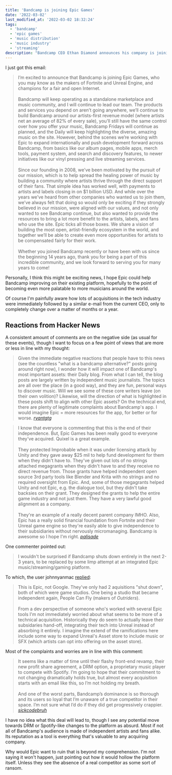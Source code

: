 ```yaml
---
title: 'Bandcamp is joining Epic Games'
date: '2022-03-02'
last_modified_at: '2022-03-02 18:32:24'
tags:
  - 'bandcamp'
  - 'epic games'
  - 'music distribution'
  - 'music industry'
  - 'streaming'
description: "Bandcamp CEO Ethan Diamond announces his company is joining Epic Games, the makers of Fortnite and Unreal Engine."
---
```

I just got this email:

> I’m excited to announce that Bandcamp is joining Epic Games, who you may know as the makers of Fortnite and Unreal Engine, and champions for a fair and open Internet.
> <br><br>
> Bandcamp will keep operating as a standalone marketplace and music community, and I will continue to lead our team. The products and services you depend on aren’t going anywhere, we’ll continue to build Bandcamp around our artists-first revenue model (where artists net an average of 82% of every sale), you’ll still have the same control over how you offer your music, Bandcamp Fridays will continue as planned, and the Daily will keep highlighting the diverse, amazing music on the site. However, behind the scenes we’re working with Epic to expand internationally and push development forward across Bandcamp, from basics like our album pages, mobile apps, merch tools, payment system, and search and discovery features, to newer initiatives like our vinyl pressing and live streaming services.
> <br><br>
> Since our founding in 2008, we’ve been motivated by the pursuit of our mission, which is to help spread the healing power of music by building a community where artists thrive through the direct support of their fans. That simple idea has worked well, with payments to artists and labels closing in on $1 billion USD. And while over the years we’ve heard from other companies who wanted us to join them, we’ve always felt that doing so would only be exciting if they strongly believed in our mission, were aligned with our values, and not only wanted to see Bandcamp continue, but also wanted to provide the resources to bring a lot more benefit to the artists, labels, and fans who use the site. Epic ticks all those boxes. We share a vision of building the most open, artist-friendly ecosystem in the world, and together we’ll be able to create even more opportunities for artists to be compensated fairly for their work.
> <br><br>
> Whether you joined Bandcamp recently or have been with us since the beginning 14 years ago, thank you for being a part of this incredible community, and we look forward to serving you for many years to come!

Personally, I think this might be exciting news, I hope Epic could help Bandcamp improving on their existing platform, hopefully to the point of becoming even more palatable to more musicians around the world. 

Of course I'm painfully aware how lots of acquisitions in the tech industry were immediately followed by a similar e-mail from the current CEO, only to completely change over a matter of months or a year.

## Reactions from Hacker News

A consistent amount of comments are on the negative side (as usual for these events), though I want to focus on a few point of views that are more or less in line with my thought:

> Given the immediate negative reactions that people have to this news (see the countless "what is a bandcamp alternative?" posts going around right now), I wonder how it will impact one of Bandcamp's most important assets: their Daily blog. From what I can tell, the blog posts are largely written by independent music journalists. The topics are all over the place (in a good way), and they are fun, personal ways to discover music. Will we see some of these core writers leave (on their own volition)? Likewise, will the direction of what is highlighted in these posts shift to align with other Epic assets?
> On the technical end, there are plenty of legitimate complaints about Bandcamp's app. I would imagine Epic = more resources for the app, for better or for worse.
> <cite><a href="https://news.ycombinator.com/item?id=30534526">ryantgtg</a></cite>

> I know that everyone is commenting that this is the end of their independence. But, Epic Games has been really good to everyone they've acquired. Quixel is a great example.
> <br><br>
> They protected Improbable when it was under licensing attack by Unity and they gave away $25 mil to help fund development for them when they didn't have to. They've given out lots of no strings attached megagrants when they didn't have to and they receive no direct revenue from. Those grants have helped independent open source 3rd party tools like Blender and Krita with no strings and no required oversight from Epic. And, some of those megagrants helped Unity and not Epic, e.g. the dialogue tool, but they didn't take backsies on their grant. They designed the grants to help the entire game industry and not just them. They have a very lawful good alignment as a company.
> <br><br>
> They're an example of a really decent parent company IMHO. Also, Epic has a really solid financial foundation from Fortnite and their Unreal game engine so they're easily able to give independence to their subsidiaries without nervously micromanaging. Bandcamp is awesome so I hope I'm right.
> <cite><a href="https://news.ycombinator.com/item?id=30535217">palisade</a></cite>

One commenter pointed out:

> I wouldn't be surprised if Bandcamp shuts down entirely in the next 2-3 years, to be replaced by some limp attempt at an integrated Epic music/streaming/gaming platform.

To which, the user johnnyanmac [replied](https://news.ycombinator.com/item?id=30533071):

> This is Epic, not Google. They've only had 2 aquisitions "shut down", both of which were game studios. One being a studio that became independent again, People Can Fly (makers of _Outriders_).
> <br><br>
> From a dev perspective of someone who's worked with several Epic tools I'm not immediately worried about what seems to be more of a technical acquisition. Historically they do seem to actually leave their subsidaries hand-off, integrating their tech into Unreal instead of absorbing it entirely. I imagine the extend of the ramifications here include some way to expand Unreal's Asset store to include music or SFX (which artists can opt into offering on the asset store).

Most of the complaints and worries are in line with this comment:

> It seems like a matter of time until their flashy front-end revamp, their new profit share agreement, a DRM option, a proprietary music player to compete with Spotify. I’m going to hope that their commitment to not changing dramatically holds true, but almost every acquisition starts with an email like this, so I’m not holding my breath.
> <br><br>
> And one of the worst parts, Bandcamp’s dominance is so thorough and its users so loyal that I’m unaware of a true competitor in their space. I’m not sure what I’d do if they did get progressively crappier.
> <cite><a href="https://news.ycombinator.com/item?id=30535400">sickcodebruh</a></cite>

I have no idea what this deal will lead to, though I see any potential move towards DRM or Spotify-like changes to the platform as absurd. Most if not all of Bandcamp's audience is made of independent artists and fans alike. Its reputation as a tool is everything that's valuable to any acquiring company. 

Why would Epic want to ruin that is beyond my comprehension. I'm not saying it won't happen, just pointing out how it would hollow the platform itself. Unless they see the absence of a real competitor as some sort of ransom.